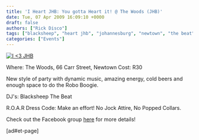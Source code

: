 ```yaml
---
title: 'I Heart JHB: You gotta Heart it! @ The Woods (JHB)'
date: Tue, 07 Apr 2009 16:09:10 +0000
draft: false
authors: ["Rick Disco"]
tags: ["blacksheep", "heart jhb", "johannesburg", "newtown", "the beat", "the woods"]
categories: ["Events"]
---
```


[![I <3 JHB](/wp-content/uploads/2009/04/iheartjhb.jpg "I <3 JHB")](/wp-content/uploads/2009/04/iheartjhb.jpg)

Where: The Woods, 66 Carr Street, Newtown Cost: R30

New style of party with dynamic music, amazing energy, cold beers and enough space to do the Robo Boogie.

DJ's: Blacksheep The Beat

R.O.A.R Dress Code: Make an effort! No Jock Attire, No Popped Collars.

Check out the Facebook group [here](http://www.facebook.com/group.php?gid=50074388171 "Facebook Group") for more details!

\[ad#et-page\]
